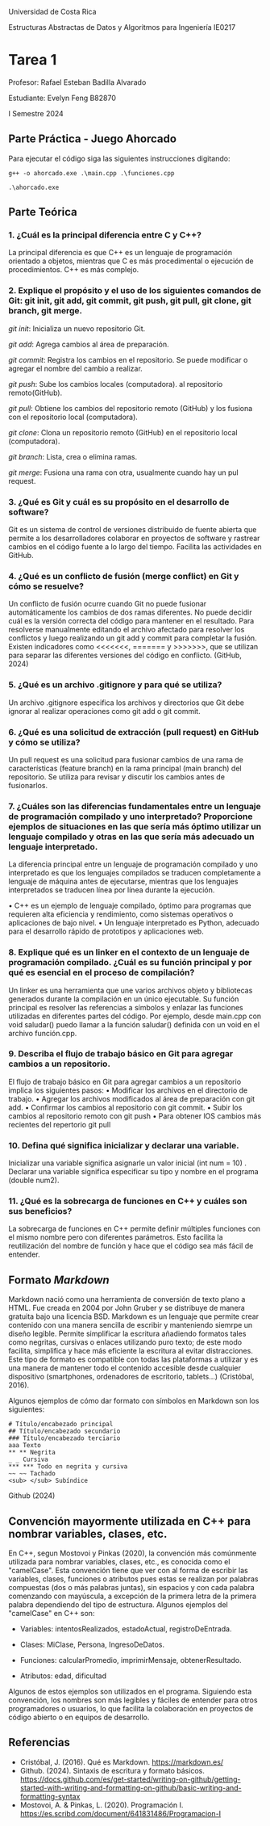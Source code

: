 Universidad de Costa Rica

Estructuras Abstractas de Datos y Algoritmos para Ingeniería IE0217

# Tarea 1

Profesor: Rafael Esteban Badilla Alvarado

Estudiante: Evelyn Feng B82870

I Semestre 2024


## Parte Práctica - Juego Ahorcado

Para ejecutar el código siga las siguientes instrucciones digitando:
```
g++ -o ahorcado.exe .\main.cpp .\funciones.cpp

.\ahorcado.exe
````


## Parte Teórica

### 1.	¿Cuál es la principal diferencia entre C y C++?

La principal diferencia es que C++ es un lenguaje de programación orientado a objetos, mientras que C es más procedimental o ejecución de procedimientos. C++ es más complejo.

### 2.	Explique el propósito y el uso de los siguientes comandos de Git: git init, git add, git commit, git push, git pull, git clone, git branch, git merge.

_git init_: Inicializa un nuevo repositorio Git.

_git add_: Agrega cambios al área de preparación.

_git commit_: Registra los cambios en el repositorio. Se puede modificar o agregar el nombre del cambio a realizar.

_git push_: Sube los cambios locales (computadora). al repositorio remoto(GitHub).

_git pull_: Obtiene los cambios del repositorio remoto (GitHub) y los fusiona con el repositorio local (computadora).

_git clone_: Clona un repositorio remoto (GitHub) en el repositorio local (computadora).

_git branch_: Lista, crea o elimina ramas.

_git merge_: Fusiona una rama con otra, usualmente cuando hay un pul request.

### 3.	¿Qué es Git y cuál es su propósito en el desarrollo de software?

Git es un sistema de control de versiones distribuido de fuente abierta que permite a los desarrolladores colaborar en proyectos de software y rastrear cambios en el código fuente a lo largo del tiempo. Facilita las actividades en GitHub.

### 4.	¿Qué es un conflicto de fusión (merge conflict) en Git y cómo se resuelve?

Un conflicto de fusión ocurre cuando Git no puede fusionar automáticamente los cambios de dos ramas diferentes. No puede decidir cuál es la versión correcta del código para mantener en el resultado. Para resolverse manualmente editando el archivo afectado para resolver los conflictos y luego realizando un git add y commit para completar la fusión. Existen indicadores como <<<<<<<, ======= y >>>>>>>, que se utilizan para separar las diferentes versiones del código en conflicto. (GitHub, 2024)

### 5.	¿Qué es un archivo .gitignore y para qué se utiliza?

Un archivo .gitignore especifica los archivos y directorios que Git debe ignorar al realizar operaciones como git add o git commit.

### 6.	¿Qué es una solicitud de extracción (pull request) en GitHub y cómo se utiliza?

Un pull request es una solicitud para fusionar cambios de una rama de características (feature branch) en la rama principal (main branch) del repositorio. Se utiliza para revisar y discutir los cambios antes de fusionarlos.

### 7.	¿Cuáles son las diferencias fundamentales entre un lenguaje de programación compilado y uno interpretado? Proporcione ejemplos de situaciones en las que sería más óptimo utilizar un lenguaje compilado y otras en las que sería más adecuado un lenguaje interpretado.

La diferencia principal entre un lenguaje de programación compilado y uno interpretado es que los lenguajes compilados se traducen completamente a lenguaje de máquina antes de ejecutarse, mientras que los lenguajes interpretados se traducen línea por línea durante la ejecución.

•	C++ es un ejemplo de lenguaje compilado, óptimo para programas que requieren alta eficiencia y rendimiento, como sistemas operativos o aplicaciones de bajo nivel.
•	Un lenguaje interpretado es Python, adecuado para el desarrollo rápido de prototipos y aplicaciones web.
### 8.	Explique qué es un linker en el contexto de un lenguaje de programación compilado. ¿Cuál es su función principal y por qué es esencial en el proceso de compilación?

Un linker es una herramienta que une varios archivos objeto y bibliotecas generados durante la compilación en un único ejecutable. Su función principal es resolver las referencias a símbolos y enlazar las funciones utilizadas en diferentes partes del código. Por ejemplo, desde main.cpp con void saludar() puedo llamar a la función saludar() definida con un void en el archivo función.cpp. 

### 9.	Describa el flujo de trabajo básico en Git para agregar cambios a un repositorio.

El flujo de trabajo básico en Git para agregar cambios a un repositorio implica los siguientes pasos:
•	Modificar los archivos en el directorio de trabajo.
•	Agregar los archivos modificados al área de preparación con git add.
•	Confirmar los cambios al repositorio con git commit.
•	Subir los cambios al repositorio remoto con git push
•	Para obtener lOS cambios más recientes del repertorio git pull

### 10.	Defina qué significa inicializar y declarar una variable.

Inicializar una variable significa asignarle un valor inicial (int num = 10) . Declarar una variable significa especificar su tipo y nombre en el programa (double num2).

### 11.	¿Qué es la sobrecarga de funciones en C++ y cuáles son sus beneficios?

La sobrecarga de funciones en C++ permite definir múltiples funciones con el mismo nombre pero con diferentes parámetros. Esto facilita la reutilización del nombre de función y hace que el código sea más fácil de entender.


## Formato _Markdown_

Markdown nació como una herramienta de conversión de texto plano a HTML. Fue creada en 2004 por John Gruber y se distribuye de manera gratuita bajo una licencia BSD. Markdown es un lenguaje que permite crear contenido con una manera sencilla de escribir y manteniendo siemrpe un diseño legible. Permite simplificar la escritura añadiendo formatos tales como negritas, cursivas o enlaces utilizando puro texto; de este modo facilita, simplifica y hace más eficiente la escritura al evitar distracciones. Este tipo de formato es compatible con todas las plataformas a utilizar y es una manera de mantener todo el contenido accesible desde cualquier dispositivo (smartphones, ordenadores de escritorio, tablets…) (Cristóbal, 2016).

Algunos ejemplos de cómo dar formato con símbolos en Markdown son los siguientes:
```
# Título/encabezado principal
## Título/encabezado secundario
### Título/encabezado terciario
aaa Texto
** ** Negrita
_ _ Cursiva
*** *** Todo en negrita y cursiva
~~ ~~ Tachado
<sub> </sub> Subíndice
````
Github (2024)

## Convención mayormente utilizada en C++ para nombrar variables, clases, etc.
En C++, segun Mostovoi y Pinkas (2020), la convención más comúnmente utilizada para nombrar variables, clases, etc., es conocida como el "camelCase". Esta convención tiene que ver con al forma de escribir  las variables, clases, funciones o atributos pues estas se realizan por palabras compuestas (dos o más palabras juntas), sin espacios y con cada palabra comenzando con mayúscula, a excepción de la primera letra de la primera palabra dependiendo del tipo de estructura. Algunos ejemplos del "camelCase" en C++ son:

- Variables: intentosRealizados, estadoActual, registroDeEntrada.

- Clases: MiClase, Persona, IngresoDeDatos.

- Funciones: calcularPromedio, imprimirMensaje, obtenerResultado.
  
- Atributos: edad, dificultad

Algunos de estos ejemplos son utilizados en el programa. Siguiendo esta convención, los nombres son más legibles y fáciles de entender para otros programadores o usuarios, lo que facilita la colaboración en proyectos de código abierto o en equipos de desarrollo.

## Referencias
- Cristóbal, J. (2016). Qué es Markdown. https://markdown.es/
- Github. (2024). Sintaxis de escritura y formato básicos. https://docs.github.com/es/get-started/writing-on-github/getting-started-with-writing-and-formatting-on-github/basic-writing-and-formatting-syntax
- Mostovoi, A. & Pinkas, L. (2020). Programación I. https://es.scribd.com/document/641831486/Programacion-I
